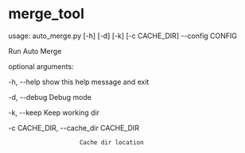 # merge_tool
usage: auto_merge.py [-h] [-d] [-k] [-c CACHE_DIR] --config CONFIG

Run Auto Merge

optional arguments:

  -h, --help            show this help message and exit

  -d, --debug           Debug mode

  -k, --keep            Keep working dir

  -c CACHE_DIR, --cache_dir CACHE_DIR

                        Cache dir location

